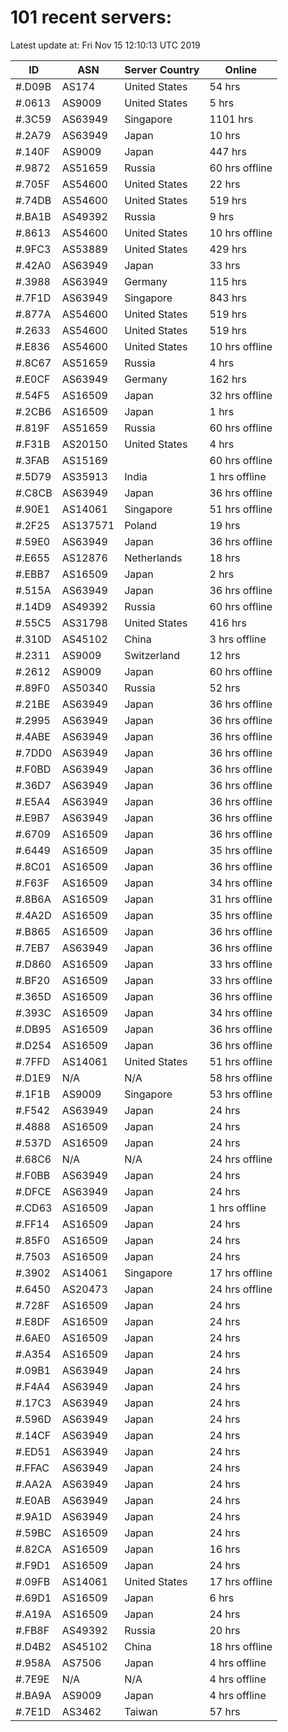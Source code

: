 # 101 recent servers:

Latest update at: Fri Nov 15 12:10:13 UTC 2019

| ID | ASN | Server Country | Online |
| -- | --- | -------------- | ------ |
| #.D09B | AS174 | United States | 54 hrs |
| #.0613 | AS9009 | United States | 5 hrs |
| #.3C59 | AS63949 | Singapore | 1101 hrs |
| #.2A79 | AS63949 | Japan | 10 hrs |
| #.140F | AS9009 | Japan | 447 hrs |
| #.9872 | AS51659 | Russia | 60 hrs offline |
| #.705F | AS54600 | United States | 22 hrs |
| #.74DB | AS54600 | United States | 519 hrs |
| #.BA1B | AS49392 | Russia | 9 hrs |
| #.8613 | AS54600 | United States | 10 hrs offline |
| #.9FC3 | AS53889 | United States | 429 hrs |
| #.42A0 | AS63949 | Japan | 33 hrs |
| #.3988 | AS63949 | Germany | 115 hrs |
| #.7F1D | AS63949 | Singapore | 843 hrs |
| #.877A | AS54600 | United States | 519 hrs |
| #.2633 | AS54600 | United States | 519 hrs |
| #.E836 | AS54600 | United States | 10 hrs offline |
| #.8C67 | AS51659 | Russia | 4 hrs |
| #.E0CF | AS63949 | Germany | 162 hrs |
| #.54F5 | AS16509 | Japan | 32 hrs offline |
| #.2CB6 | AS16509 | Japan | 1 hrs |
| #.819F | AS51659 | Russia | 60 hrs offline |
| #.F31B | AS20150 | United States | 4 hrs |
| #.3FAB | AS15169 |  | 60 hrs offline |
| #.5D79 | AS35913 | India | 1 hrs offline |
| #.C8CB | AS63949 | Japan | 36 hrs offline |
| #.90E1 | AS14061 | Singapore | 51 hrs offline |
| #.2F25 | AS137571 | Poland | 19 hrs |
| #.59E0 | AS63949 | Japan | 36 hrs offline |
| #.E655 | AS12876 | Netherlands | 18 hrs |
| #.EBB7 | AS16509 | Japan | 2 hrs |
| #.515A | AS63949 | Japan | 36 hrs offline |
| #.14D9 | AS49392 | Russia | 60 hrs offline |
| #.55C5 | AS31798 | United States | 416 hrs |
| #.310D | AS45102 | China | 3 hrs offline |
| #.2311 | AS9009 | Switzerland | 12 hrs |
| #.2612 | AS9009 | Japan | 60 hrs offline |
| #.89F0 | AS50340 | Russia | 52 hrs |
| #.21BE | AS63949 | Japan | 36 hrs offline |
| #.2995 | AS63949 | Japan | 36 hrs offline |
| #.4ABE | AS63949 | Japan | 36 hrs offline |
| #.7DD0 | AS63949 | Japan | 36 hrs offline |
| #.F0BD | AS63949 | Japan | 36 hrs offline |
| #.36D7 | AS63949 | Japan | 36 hrs offline |
| #.E5A4 | AS63949 | Japan | 36 hrs offline |
| #.E9B7 | AS63949 | Japan | 36 hrs offline |
| #.6709 | AS16509 | Japan | 36 hrs offline |
| #.6449 | AS16509 | Japan | 35 hrs offline |
| #.8C01 | AS16509 | Japan | 36 hrs offline |
| #.F63F | AS16509 | Japan | 34 hrs offline |
| #.8B6A | AS16509 | Japan | 31 hrs offline |
| #.4A2D | AS16509 | Japan | 35 hrs offline |
| #.B865 | AS16509 | Japan | 36 hrs offline |
| #.7EB7 | AS63949 | Japan | 36 hrs offline |
| #.D860 | AS16509 | Japan | 33 hrs offline |
| #.BF20 | AS16509 | Japan | 33 hrs offline |
| #.365D | AS16509 | Japan | 36 hrs offline |
| #.393C | AS16509 | Japan | 34 hrs offline |
| #.DB95 | AS16509 | Japan | 36 hrs offline |
| #.D254 | AS16509 | Japan | 36 hrs offline |
| #.7FFD | AS14061 | United States | 51 hrs offline |
| #.D1E9 | N/A | N/A | 58 hrs offline |
| #.1F1B | AS9009 | Singapore | 53 hrs offline |
| #.F542 | AS63949 | Japan | 24 hrs |
| #.4888 | AS16509 | Japan | 24 hrs |
| #.537D | AS16509 | Japan | 24 hrs |
| #.68C6 | N/A | N/A | 24 hrs offline |
| #.F0BB | AS63949 | Japan | 24 hrs |
| #.DFCE | AS63949 | Japan | 24 hrs |
| #.CD63 | AS16509 | Japan | 1 hrs offline |
| #.FF14 | AS16509 | Japan | 24 hrs |
| #.85F0 | AS16509 | Japan | 24 hrs |
| #.7503 | AS16509 | Japan | 24 hrs |
| #.3902 | AS14061 | Singapore | 17 hrs offline |
| #.6450 | AS20473 | Japan | 24 hrs offline |
| #.728F | AS16509 | Japan | 24 hrs |
| #.E8DF | AS16509 | Japan | 24 hrs |
| #.6AE0 | AS16509 | Japan | 24 hrs |
| #.A354 | AS16509 | Japan | 24 hrs |
| #.09B1 | AS63949 | Japan | 24 hrs |
| #.F4A4 | AS63949 | Japan | 24 hrs |
| #.17C3 | AS63949 | Japan | 24 hrs |
| #.596D | AS63949 | Japan | 24 hrs |
| #.14CF | AS63949 | Japan | 24 hrs |
| #.ED51 | AS63949 | Japan | 24 hrs |
| #.FFAC | AS63949 | Japan | 24 hrs |
| #.AA2A | AS63949 | Japan | 24 hrs |
| #.E0AB | AS63949 | Japan | 24 hrs |
| #.9A1D | AS63949 | Japan | 24 hrs |
| #.59BC | AS16509 | Japan | 24 hrs |
| #.82CA | AS16509 | Japan | 16 hrs |
| #.F9D1 | AS16509 | Japan | 24 hrs |
| #.09FB | AS14061 | United States | 17 hrs offline |
| #.69D1 | AS16509 | Japan | 6 hrs |
| #.A19A | AS16509 | Japan | 24 hrs |
| #.FB8F | AS49392 | Russia | 20 hrs |
| #.D4B2 | AS45102 | China | 18 hrs offline |
| #.958A | AS7506 | Japan | 4 hrs offline |
| #.7E9E | N/A | N/A | 4 hrs offline |
| #.BA9A | AS9009 | Japan | 4 hrs offline |
| #.7E1D | AS3462 | Taiwan | 57 hrs |

